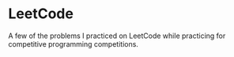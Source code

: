 # LeetCode
A few of the problems I practiced on LeetCode while practicing for competitive programming competitions.
